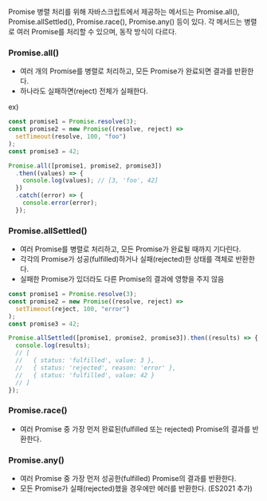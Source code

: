 Promise 병렬 처리를 위해 자바스크립트에서 제공하는 메서드는 Promise.all(), Promise.allSettled(), Promise.race(), Promise.any() 등이 있다. 각 메서드는 병렬로 여러 Promise를 처리할 수 있으며, 동작 방식이 다르다.

### Promise.all()

- 여러 개의 Promise를 병렬로 처리하고, 모든 Promise가 완료되면 결과를 반환한다.
- 하나라도 실패하면(reject) 전체가 실패한다.

ex)

```js
const promise1 = Promise.resolve(3);
const promise2 = new Promise((resolve, reject) =>
  setTimeout(resolve, 100, "foo")
);
const promise3 = 42;

Promise.all([promise1, promise2, promise3])
  .then((values) => {
    console.log(values); // [3, 'foo', 42]
  })
  .catch((error) => {
    console.error(error);
  });
```

### Promise.allSettled()

- 여러 Promise를 병렬로 처리하고, 모든 Promise가 완료될 때까지 기다린다.
- 각각의 Promise가 성공(fulfilled)하거나 실패(rejected)한 상태를 객체로 반환한다.
- 실패한 Promise가 있더라도 다른 Promise의 결과에 영향을 주지 않음

```js
const promise1 = Promise.resolve(3);
const promise2 = new Promise((resolve, reject) =>
  setTimeout(reject, 100, "error")
);
const promise3 = 42;

Promise.allSettled([promise1, promise2, promise3]).then((results) => {
  console.log(results);
  // [
  //   { status: 'fulfilled', value: 3 },
  //   { status: 'rejected', reason: 'error' },
  //   { status: 'fulfilled', value: 42 }
  // ]
});
```

### Promise.race()

- 여러 Promise 중 가장 먼저 완료된(fulfilled 또는 rejected) Promise의 결과를 반환한다.

### Promise.any()

- 여러 Promise 중 가장 먼저 성공한(fulfilled) Promise의 결과를 반환한다.
- 모든 Promise가 실패(rejected)했을 경우에만 에러를 반환한다. (ES2021 추가)
